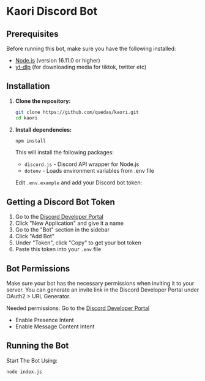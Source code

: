 # Kaori Discord Bot

## Prerequisites

Before running this bot, make sure you have the following installed:

- [Node.js](https://nodejs.org/) (version 16.11.0 or higher)
- [yt-dlp](https://github.com/yt-dlp/yt-dlp) (for downloading media for tiktok, twitter etc)

## Installation

1. **Clone the repository:**
   ```bash
   git clone https://github.com/quedas/kaori.git
   cd kaori
   ```

2. **Install dependencies:**
   ```bash
   npm install
   ```

   This will install the following packages:
   - `discord.js` - Discord API wrapper for Node.js
   - `dotenv` - Loads environment variables from .env file

   Edit `.env.example` and add your Discord bot token:

## Getting a Discord Bot Token

1. Go to the [Discord Developer Portal](https://discord.com/developers/applications)
2. Click "New Application" and give it a name
3. Go to the "Bot" section in the sidebar
4. Click "Add Bot"
5. Under "Token", click "Copy" to get your bot token
6. Paste this token into your `.env` file

## Bot Permissions

Make sure your bot has the necessary permissions when inviting it to your server. You can generate an invite link in the Discord Developer Portal under OAuth2 > URL Generator.

Needed permissions:
Go to the [Discord Developer Portal](https://discord.com/developers/applications)
-  Enable Presence Intent
- Enable Message Content Intent

## Running the Bot

Start The Bot Using:
```bash
node index.js
```

